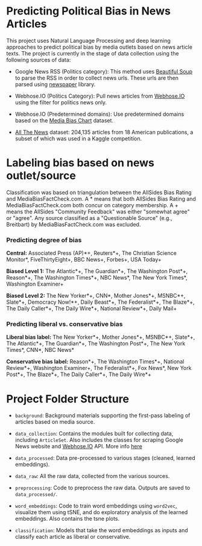 # Predicting Political Bias in News Articles

This project uses Natural Language Processing and deep learning approaches to predict political bias by media outlets based on news article texts. The project is currently in the stage of data collection using the following sources of data:

- Google News RSS (Politics category): This method uses [Beautiful Soup](https://launchpad.net/beautifulsoup) to parse the RSS in order to collect news urls. These urls are then parsed using [newspaper](https://newspaper.readthedocs.io/en/latest/) library.

- Webhose.IO (Politics Category): Pull news articles from [Webhose.IO](https://webhose.io) using the filter for politics news only.

- Webhose.IO (Predetermined domains): Use predetermined domains based on the [Media Bias Chart](https://www.adfontesmedia.com/) dataset.

- [All The News](https://components.one/datasets/all-the-news-articles-dataset/) dataset: 204,135 articles from 18 American publications, a subset of which was used in a Kaggle competition.

# Labeling bias based on news outlet/source
Classification was based on triangulation between the AllSides Bias Rating and MediaBiasFactCheck.com.
A \* means that both AllSides Bias Rating and MediaBiasFactCheck.com both concur on category membership.
A + means the AllSides "Community Feedback" was either "somewhat agree" or "agree".
Any source classified as a "Questionable Source" (e.g., Breitbart) by MediaBiasFactCheck.com was excluded.

### Predicting degree of bias

**Central:** Associated Press (AP)\*+, Reuters\*+, The Christian Science Monitor\*, FiveThirtyEight+, BBC News+, Forbes+, USA Today+

**Biased Level 1:** The Atlantic\*+, The Guardian\*+, The Washington Post\*+, Reason\*+, The Washington Times\*+, NBC News\*, The New York Times\*, Washington Examiner+

**Biased Level 2:** The New Yorker\*+, CNN\*, Mother Jones\*+, MSNBC\*+, Slate\*+, Democracy Now!\*+, Daily Beast\*+, The Federalist\*+, The Blaze\*+, The Daily Caller\*+, The Daily Wire\*+, National Review\*+, Daily Mail+

### Predicting liberal vs. conservative bias

**Liberal bias label:** The New Yorker\*+, Mother Jones\*+, MSNBC\*+, Slate\*+, The Atlantic\*+, The Guardian\*+, The Washington Post\*+, The New York Times\*, CNN\*, NBC News\*

**Conservative bias label:** Reason\*+, The Washington Times\*+, National Review\*+, Washington Examiner+, The Federalist\*+, Fox News\*, New York Post\*+, The Blaze\*+, The Daily Caller\*+, The Daily Wire\*+

# Project Folder Structure

- `background`: Background materials supporting the first-pass labeling of articles based on media source.

- `data_collection`: Contains the modules built for collecting data, including `ArticleSet`. Also includes the classes for scraping Google News website and [Webhose.IO](https://webhose.io) API. More info [here](data_collection/README.md)

- `data_processed`: Data pre-processed to various stages (cleaned, learned embeddings).

- `data_raw`: All the raw data, collected from the various sources.

- `preprocessing`: Code to preprocess the raw data. Outputs are saved to `data_processed/`.

- `word_embeddings`: Code to train word embeddings using `word2vec`, visualize them using tSNE, and do exploratory analysis of the learned embeddings. Also contains the tsne plots.

- `classification`: Models that take the word embeddings as inputs and classify each article as liberal or conservative.
